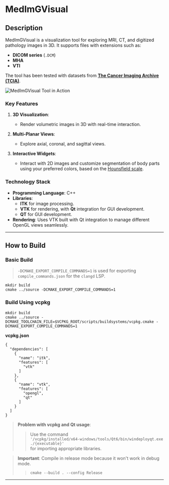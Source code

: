 # MedImGVisual

## Description  
MedImGVisual is a visualization tool for exploring MRI, CT, and digitized pathology images in 3D. It supports files with extensions such as:  
- **DICOM series** (`.DCM`)  
- **MHA**  
- **VTI**  

The tool has been tested with datasets from **[The Cancer Imaging Archive (TCIA)](https://www.cancerimagingarchive.net/)**.  

![MedImGVisual Tool in Action](Images/MedImGVisual.gif)  
### Key Features  
1. **3D Visualization**:  
   - Render volumetric images in 3D with real-time interaction.  

2. **Multi-Planar Views**:  
   - Explore axial, coronal, and sagittal views.  

3. **Interactive Widgets**:  
   - Interact with 2D images and customize segmentation of body parts using your preferred colors, based on the [Hounsfield scale](https://en.wikipedia.org/wiki/Hounsfield_scale).  

### Technology Stack  
- **Programming Language**: C++  
- **Libraries**:  
  - **ITK** for image processing.  
  - **VTK** for rendering, with **Qt** integration for GUI development.  
  - **QT** for GUI development.
- **Rendering**: Uses VTK built with Qt integration to manage different OpenGL views seamlessly.  


---

## How to Build

### Basic Build
> `-DCMAKE_EXPORT_COMPILE_COMMANDS=1` is used for exporting `compile_commands.json` for the `clangd` LSP.

```
mkdir build
cmake ../source -DCMAKE_EXPORT_COMPILE_COMMANDS=1
```

### Build Using vcpkg
```
mkdir build
cmake ../source -DCMAKE_TOOLCHAIN_FILE=$VCPKG_ROOT/scripts/buildsystems/vcpkg.cmake -DCMAKE_EXPORT_COMPILE_COMMANDS=1
```
**vcpkg.json**
```
{
  "dependencies": [
    {
      "name": "itk",
      "features": [
        "vtk"
      ]
    },
    {
      "name": "vtk",
      "features": [
        "opengl",
        "qt"
      ]
    }
  ]
}
```

> **Problem with vcpkg and Qt usage**:
>
>> Use the command  
>> ```'/vcpkg/installed/x64-windows/tools/Qt6/bin/windeployqt.exe ./{executable}'```  
>> for importing appropriate libraries.  

> **Important**: Compile in release mode because it won't work in debug mode.  
>> ```cmake --build . --config Release```

---



